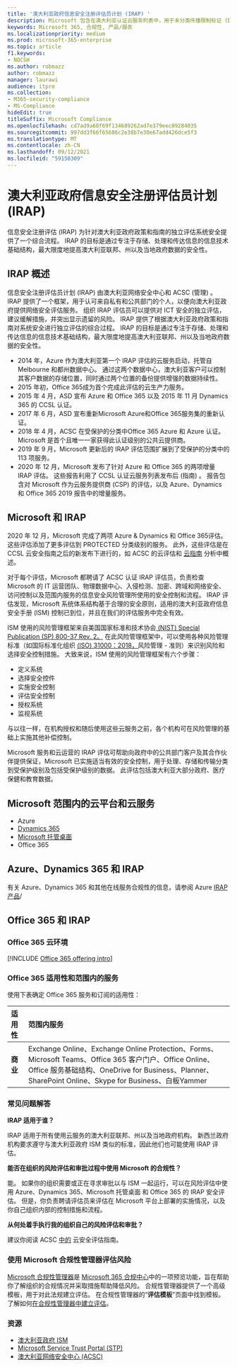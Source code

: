 ```yaml
---
title: '澳大利亚政府信息安全注册评估员计划 (IRAP) '
description: Microsoft 包含在澳大利亚认证云服务列表中，用于未分类传播限制标记 (DLM) 和基于澳大利亚网络安全中心 (ACSC) 进行 IRAP 评估和认证的受保护数据。
keywords: Microsoft 365, 合规性, 产品/服务
ms.localizationpriority: medium
ms.prod: microsoft-365-enterprise
ms.topic: article
f1.keywords:
- NOCSH
ms.author: robmazz
author: robmazz
manager: laurawi
audience: itpro
ms.collection:
- M365-security-compliance
- MS-Compliance
hideEdit: true
titleSuffix: Microsoft Compliance
ms.openlocfilehash: cd7ad9a68f69f134689262ad7e379eec89284035
ms.sourcegitcommit: 997dd3f66f65686c2e38b7e30e67add426dce5f3
ms.translationtype: MT
ms.contentlocale: zh-CN
ms.lasthandoff: 09/12/2021
ms.locfileid: "59158309"
---
```

# <a name="australian-government-information-security-registered-assessor-program-irap"></a>澳大利亚政府信息安全注册评估员计划 (IRAP) 

信息安全注册评估 (IRAP) 为针对澳大利亚政府政策和指南的独立评估系统安全提供了一个综合流程。 IRAP 的目标是通过专注于存储、处理和传达信息的信息技术基础结构，最大限度地提高澳大利亚联邦、州以及当地政府数据的安全性。

## <a name="irap-overview"></a>IRAP 概述

信息安全注册评估员计划 (IRAP) 由澳大利亚网络安全中心和 ACSC (管理) 。 IRAP 提供了一个框架，用于认可来自私有和公共部门的个人，以便向澳大利亚政府提供网络安全评估服务。 组织 IRAP 评估员可以提供对 ICT 安全的独立评估，建议缓解措施，并突出显示遗留的风险。 IRAP 提供了根据澳大利亚政府政策和指南对系统安全进行独立评估的综合过程。 IRAP 的目标是通过专注于存储、处理和传达信息的信息技术基础结构，最大限度地提高澳大利亚联邦、州以及当地政府数据的安全性。

- 2014 年，Azure 作为澳大利亚第一个 IRAP 评估的云服务启动，托管自 Melbourne 和都州数据中心。 通过这两个数据中心，澳大利亚客户可以控制其客户数据的存储位置，同时通过两个位置的备份提供增强的数据持续性。
- 2015 年初，Office 365成为首个完成此评估的云生产力服务。
- 2015 年 4 月，ASD 宣布 Azure 和 Office 365 以及 2015 年 11 月 Dynamics 365 的 CCSL 认证。
- 2017 年 6 月，ASD 宣布重新Microsoft Azure和Office 365服务集的重新认证。
- 2018 年 4 月，ACSC 在受保护的分类中Office 365 Azure 和 Azure 认证。 Microsoft 是首个且唯一一家获得此认证级别的公共云提供商。
- 2019 年 9 月，Microsoft 更新后的 IRAP 评估范围扩展到了受保护的分类中的 113 项服务。
- 2020 年 12 月，Microsoft 发布了针对 Azure 和 Office 365 的两项增量 IRAP 评估。 这些报告利用了 CCSL 认证云服务列表发布后 (指南) 。 报告包含对 Microsoft 作为云服务提供商 (CSP) 的评估，以及 Azure、Dynamics 和 Office 365 2019 报告中的增量服务。

## <a name="microsoft-and-irap"></a>Microsoft 和 IRAP

2020 年 12 月，Microsoft 完成了两项 Azure & Dynamics 和 Office 365评估。 这些评估添加了更多评估到 PROTECTED 分类级别的服务。 此外，这些评估是在 CCSL 云安全指南之后的新发布下进行的，如 ACSC 的云评估和 [云指南](https://www.cyber.gov.au/acsc/government/cloud-security-guidance) 分析中概述。

对于每个评估，Microsoft 都聘请了 ACSC 认证 IRAP 评估员，负责检查 Microsoft 的 IT 运营团队、物理数据中心、入侵检测、加密、跨域和网络安全、访问控制以及范围内服务的信息安全风险管理所使用的安全控制和流程。 IRAP 评估发现，Microsoft 系统体系结构基于合理的安全原则，适用的澳大利亚政府信息安全手册 (ISM) 控制已到位，并且在我们的评估服务中完全有效。

ISM 使用的风险管理框架来自美国国家标准和技术协会[ (NIST) Special Publication (SP) 800-37 Rev. 2。](https://csrc.nist.gov/publications/detail/sp/800-37/rev-2/final) 在此风险管理框架中，可以使用各种风险管理标准（如国际标准化组织 [ (ISO) 31000：2018，](https://www.iso.org/standard/65694.html)风险管理 - 准则）来识别风险和选择安全控制措施。 大致来说，ISM 使用的风险管理框架有六个步骤：

- 定义系统
- 选择安全控件
- 实施安全控制
- 评估安全控制
- 授权系统
- 监视系统

与以往一样，在机构授权和随后使用这些云服务之前，各个机构可在风险管理的基础上实施其他补偿控制。

Microsoft 服务和云运营的 IRAP 评估可帮助向政府中的公共部门客户及其合作伙伴提供保证，Microsoft 已实施适当有效的安全控制，用于处理、存储和传输分类到受保护级别及包括受保护级别的数据。 此评估包括澳大利亚大部分政府、医疗保健和教育数据。

## <a name="microsoft-in-scope-cloud-platforms--services"></a>Microsoft 范围内的云平台和云服务

- Azure
- [Dynamics 365](https://aka.ms/d365-compliance-list)
- [Microsoft 托管桌面](/microsoft-365/managed-desktop/intro/compliance)
- Office 365

## <a name="azure-dynamics-365-and-irap"></a>Azure、Dynamics 365 和 IRAP

有关 Azure、Dynamics 365 和其他在线服务合规性的信息，请参阅 Azure [IRAP 产品](/azure/compliance/offerings/offering-australia-irap)/

## <a name="office-365-and-irap"></a>Office 365 和 IRAP

### <a name="office-365-cloud-environments"></a>Office 365 云环境

[!INCLUDE [Office 365 offering intro](../includes/o365-offering-introduction.md)]

### <a name="office-365-applicability-and-in-scope-services"></a>Office 365 适用性和范围内的服务

使用下表确定 Office 365 服务和订阅的适用性：

| **适用性** | **范围内服务** |
|:------------------|:----------------------|
| **商业** | Exchange Online、Exchange Online Protection、Forms、Microsoft Teams、Office 365 客户门户、Office Online、Office 服务基础结构、OneDrive for Business、Planner、SharePoint Online、Skype for Business、白板Yammer |

### <a name="frequently-asked-questions"></a>常见问题解答

**IRAP 适用于谁？**

IRAP 适用于所有使用云服务的澳大利亚联邦、州以及当地政府机构。 新西兰政府机构要求遵守与澳大利亚政府 ISM 类似的标准，因此他们也可能使用 IRAP 评估。

**能否在组织的风险评估和审批过程中使用 Microsoft 的合规性？**

能。 如果你的组织需要或正在寻求审批以与 ISM 一起运行，可以在风险评估中使用 Azure、Dynamics 365、Microsoft 托管桌面 和 Office 365 的 IRAP 安全评估。 但是，你负责聘请评估员来评估在 Microsoft 平台上部署的实施情况，以及你自己组织内部的控制措施和流程。

**从何处着手执行我的组织自己的风险评估和审批？**

建议你阅读 ACSC [中的](https://www.cyber.gov.au/acsc/government/cloud-security-guidance) 云安全评估指南。

### <a name="use-microsoft-compliance-manager-to-assess-your-risk"></a>使用 Microsoft 合规性管理器评估风险

[Microsoft 合规性管理器](/microsoft-365/compliance/compliance-manager)是 [Microsoft 365 合规中心](/microsoft-365/compliance/microsoft-365-compliance-center)中的一项预览功能，旨在帮助你了解组织的合规情况并采取措施帮助降低风险。 合规性管理器提供了一个高级模板，用于对此法规建立评估。 在合规性管理器的“**评估模板**”页面中找到模板。 了解如何[在合规性管理器中建立评估](/microsoft-365/compliance/compliance-manager-assessments)。

### <a name="resources"></a>资源

- [澳大利亚政府 ISM](https://acsc.gov.au/infosec/ism/index.htm)
- [Microsoft Service Trust Portal (STP) ](https://aka.ms/au-irap)
- [澳大利亚网络安全中心 (ACSC) ](https://www.cyber.gov.au)
